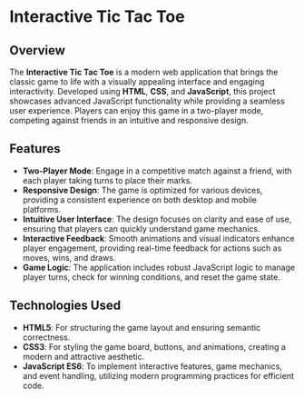 # Interactive Tic Tac Toe

## Overview
The **Interactive Tic Tac Toe** is a modern web application that brings the classic game to life with a visually appealing interface and engaging interactivity. Developed using **HTML**, **CSS**, and **JavaScript**, this project showcases advanced JavaScript functionality while providing a seamless user experience. Players can enjoy this game in a two-player mode, competing against friends in an intuitive and responsive design.

## Features
- **Two-Player Mode**: Engage in a competitive match against a friend, with each player taking turns to place their marks.
- **Responsive Design**: The game is optimized for various devices, providing a consistent experience on both desktop and mobile platforms.
- **Intuitive User Interface**: The design focuses on clarity and ease of use, ensuring that players can quickly understand game mechanics.
- **Interactive Feedback**: Smooth animations and visual indicators enhance player engagement, providing real-time feedback for actions such as moves, wins, and draws.
- **Game Logic**: The application includes robust JavaScript logic to manage player turns, check for winning conditions, and reset the game state.

## Technologies Used
- **HTML5**: For structuring the game layout and ensuring semantic correctness.
- **CSS3**: For styling the game board, buttons, and animations, creating a modern and attractive aesthetic.
- **JavaScript ES6**: To implement interactive features, game mechanics, and event handling, utilizing modern programming practices for efficient code.
